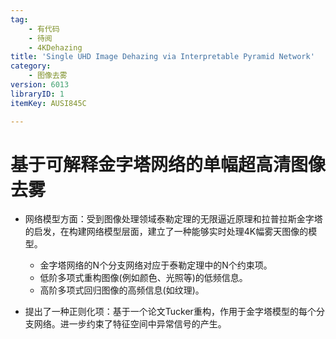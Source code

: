 ```yaml
---
tag:
    - 有代码
    - 待阅
    - 4KDehazing
title: 'Single UHD Image Dehazing via Interpretable Pyramid Network'
category:
    - 图像去雾
version: 6013
libraryID: 1
itemKey: AUSI845C

---
```

# 基于可解释金字塔网络的单幅超高清图像去雾

*   网络模型方面：受到图像处理领域泰勒定理的无限逼近原理和拉普拉斯金字塔的启发，在构建网络模型层面，建立了一种能够实时处理4K幅雾天图像的模型。

    *   金字塔网络的N个分支网络对应于泰勒定理中的N个约束项。
    *   低阶多项式重构图像(例如颜色、光照等)的低频信息。
    *   高阶多项式回归图像的高频信息(如纹理)。

<!---->

*   提出了一种正则化项：基于一个论文Tucker重构，作用于金字塔模型的每个分支网络。进一步约束了特征空间中异常信号的产生。
